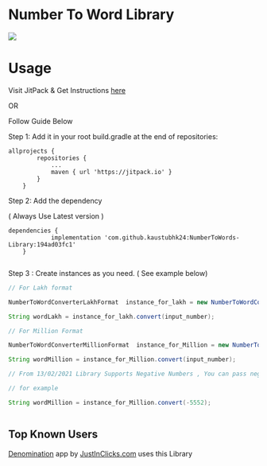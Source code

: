 # Number To Word Library



[![](https://jitpack.io/v/kaustubhk24/NumberToWords-Library.svg)](https://jitpack.io/#kaustubhk24/NumberToWords-Library)

# Usage 

Visit JitPack & Get Instructions [here](https://jitpack.io/#kaustubhk24/NumberToWords-Library)

OR

Follow Guide Below

Step 1:
Add it in your root build.gradle at the end of repositories:

```
allprojects {
		repositories {
			...
			maven { url 'https://jitpack.io' }
		}
	}

```

Step 2: Add the dependency

( Always Use Latest version )

```
dependencies {
	        implementation 'com.github.kaustubhk24:NumberToWords-Library:194ad03fc1'
	}
  
  ```
  
 Step 3 : Create instances as you need. ( See example below)
  
```java
// For Lakh format

NumberToWordConverterLakhFormat  instance_for_lakh = new NumberToWordConverterLakhFormat();

String wordLakh = instance_for_lakh.convert(input_number);

// For Million Format

NumberToWordConverterMillionFormat  instance_for_Million = new NumberToWordConverterMillionFormat();

String wordMillion = instance_for_Million.convert(input_number);

// From 13/02/2021 Library Supports Negative Numbers , You can pass negative numbers also

// for example

String wordMillion = instance_for_Million.convert(-5552);



```


## Top Known Users

[Denomination](https://play.google.com/store/apps/details?id=com.justinclicks.denomination) app by [JustInClicks.com](https://www.justinclicks.com) uses this Library
